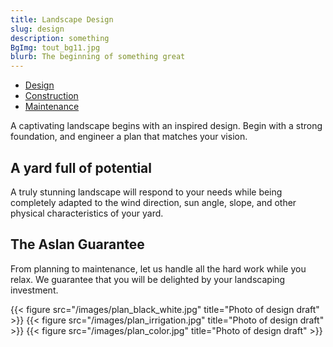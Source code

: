 ```yaml
---
title: Landscape Design
slug: design
description: something
BgImg: tout_bg11.jpg
blurb: The beginning of something great
---
```


<nav class="subNav">
  <ul>
    <li class="current"><a href="/design" title="Design">Design</a></li>
    <li><a href="/construction" title="Construction">Construction</a>
    <li><a href="/maintenance" title="Maintenance">Maintenance</a></li>
  </ul>
</nav>


A captivating landscape begins with an inspired design. Begin with a strong foundation, and engineer a plan that matches your vision.

## A yard full of potential

A truly stunning landscape will respond to your needs while being completely adapted to the wind direction, sun angle, slope, and other physical characteristics of your yard.

## The Aslan Guarantee

From planning to maintenance, let us handle all the hard work while you relax. We guarantee that you will be delighted by your landscaping investment.

{{< figure src="/images/plan_black_white.jpg" title="Photo of design draft" >}}
{{< figure src="/images/plan_irrigation.jpg" title="Photo of design draft" >}}
{{< figure src="/images/plan_color.jpg" title="Photo of design draft" >}}

